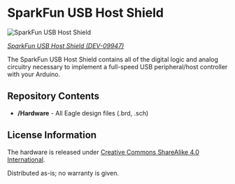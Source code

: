 SparkFun USB Host Shield
========================

![SparkFun USB Host Shield](https://cdn.sparkfun.com//assets/parts/4/0/6/5/09947-01b.jpg)

[*SparkFun USB Host Shield (DEV-09947)*](https://www.sparkfun.com/products/9947)

The SparkFun USB Host Shield contains all of the digital logic and analog circuitry necessary to implement a full-speed USB peripheral/host controller with your Arduino. 

Repository Contents
-------------------
* **/Hardware** - All Eagle design files (.brd, .sch)

License Information
-------------------
The hardware is released under [Creative Commons ShareAlike 4.0 International](https://creativecommons.org/licenses/by-sa/4.0/).

Distributed as-is; no warranty is given.
